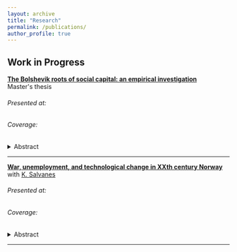 ```yaml
---
layout: archive
title: "Research"
permalink: /publications/
author_profile: true
---
```


## Work in Progress

[**The Bolshevik roots of social capital: an empirical investigation**]() <br>
Master's thesis

###### Presented at: 

###### Coverage: 

  <details>
    <summary> Abstract </summary>
    
  </details> 
    
---

[**War, unemployment, and technological change in XXth century Norway**]() <br>
with [K. Salvanes]()

###### Presented at: 

###### Coverage: 

  <details>
    <summary> Abstract </summary>
    
  </details> 
    
---
